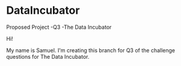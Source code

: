 # DataIncubator
Proposed Project -Q3 -The Data Incubator

Hi!

My name is Samuel. I'm creating this branch for Q3 of the challenge questions for The Data Incubator.
